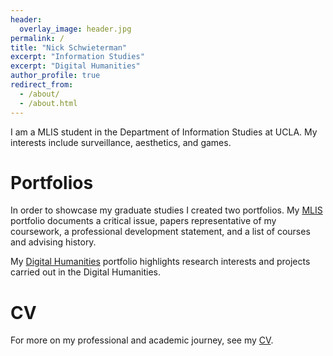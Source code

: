```yaml
---
header:
  overlay_image: header.jpg
permalink: /
title: "Nick Schwieterman"
excerpt: "Information Studies"
excerpt: "Digital Humanities"
author_profile: true
redirect_from: 
  - /about/
  - /about.html
---
```


I am a MLIS student in the Department of Information Studies at UCLA. My interests include surveillance, aesthetics, and games. 

Portfolios
======
In order to showcase my graduate studies I created two portfolios. My [MLIS](/mlis-portfolio) portfolio documents a critical issue, papers representative of my coursework, a professional development statement, and a list of courses and advising history.

My [Digital Humanities](/dh-portfolio) portfolio highlights research interests and projects carried out in the Digital Humanities.

CV
======
For more on my professional and academic journey, see my [CV](/cv).

